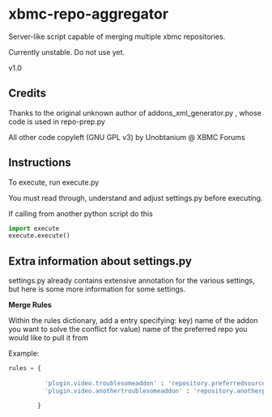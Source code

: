 xbmc-repo-aggregator
====================

Server-like script capable of merging multiple xbmc repositories.

Currently unstable. Do not use yet.

v1.0


Credits
-------

Thanks to the original unknown author of addons_xml_generator.py , whose code is used in repo-prep.py

All other code copyleft (GNU GPL v3) by Unobtanium @ XBMC Forums


Instructions
------------

To execute, run execute.py

You must read through, understand and adjust settings.py before executing.

If calling from another python script do this

```python
import execute
execute.execute()
```



Extra information about settings.py
------------------------------------

settings.py already contains extensive annotation for the various settings, but here is some more information for some settings.

__Merge Rules__

Within the rules dictionary, add a entry specifying:
key) name of the addon you want to solve the conflict for
value) name of the preferred repo you would like to pull it from

Example:

```python
rules = {
    
          'plugin.video.troublesomeaddon' : 'repository.preferredsource',
          'plugin.video.anothertroublesomeaddon' : 'repository.anotherpreferredsource'

        }
```